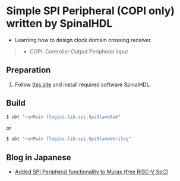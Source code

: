 # Simple SPI Peripheral (COPI only) written by SpinalHDL

- Learning how to design clock domain crossing receiver.

> - COPI: Controller Output Peripheral Input

## Preparation

1. Follow [this site](https://github.com/SpinalHDL/SpinalHDL) and install required software SpinalHDL.

## Build

```bash
$ sbt "runMain flogics.lib.spi.SpiSlaveSim"
```

or

```bash
$ sbt "runMain flogics.lib.spi.SpiSlaveVerilog"
```

## Blog in Japanese

- [Added SPI Peripheral functionality to Murax (free RISC-V SoC)](https://flogics.com/wp/ja/2020/04/added-spi-slave-to-vexriscv-soc-murax/)

